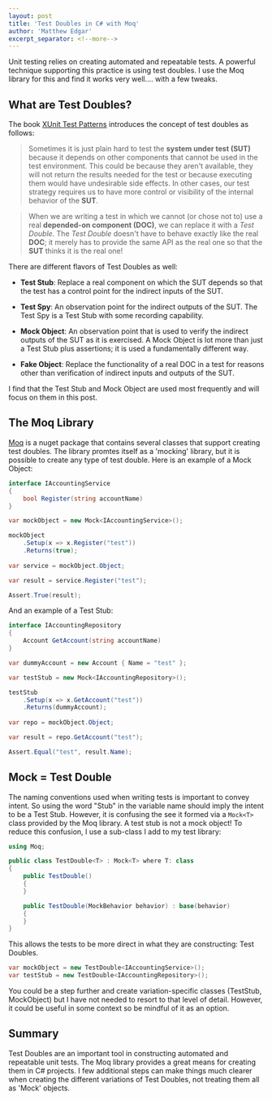 ```yaml
---
layout: post
title: 'Test Doubles in C# with Moq'
author: 'Matthew Edgar'
excerpt_separator: <!--more-->
---
```


Unit testing relies on creating automated and repeatable tests. A powerful technique supporting this practice is using test doubles. I use the Moq library for this and find it works very well.... with a few tweaks.

<!--more-->

## What are Test Doubles?

The book [XUnit Test Patterns][xunit-patterns] introduces the concept of test doubles as follows:

> Sometimes it is just plain hard to test the **system under test (SUT)** because it depends on other components that cannot be used in the test environment. This could be because they aren't available, they will not return the results needed for the test or because executing them would have undesirable side effects. In other cases, our test strategy requires us to have more control or visibility of the internal behavior of the **SUT**.

> When we are writing a test in which we cannot (or chose not to) use a real **depended-on component (DOC)**, we can replace it with a *Test Double*. The *Test Double* doesn't have to behave exactly like the real **DOC**; it merely has to provide the same API as the real one so that the **SUT** thinks it is the real one!

There are different flavors of Test Doubles as well:

- **Test Stub**: Replace a real component on which the SUT depends so that the test has a control point for the indirect inputs of the SUT.

- **Test Spy**: An observation point for the indirect outputs of the SUT. The Test Spy is a Test Stub with some recording capability.

- **Mock Object**: An observation point that is used to verify the indirect outputs of the SUT as it is exercised. A Mock Object is lot more than just a Test Stub plus assertions; it is used a fundamentally different way.

- **Fake Object**: Replace the functionality of a real DOC in a test for reasons other than verification of indirect inputs and outputs of the SUT.

I find that the Test Stub and Mock Object are used most frequently and will focus on them in this post.

## The Moq Library

[Moq][moq] is a nuget package that contains several classes that support creating test doubles. The library promtes itself as a 'mocking' library, but it is possible to create any type of test double. Here is an example of a Mock Object:

```csharp
interface IAccountingService
{
    bool Register(string accountName)
}

var mockObject = new Mock<IAccountingService>();

mockObject
    .Setup(x => x.Register("test"))
    .Returns(true);
    
var service = mockObject.Object;

var result = service.Register("test");

Assert.True(result);
```

And an example of a Test Stub:

```csharp
interface IAccountingRepository
{
    Account GetAccount(string accountName)
}

var dummyAccount = new Account { Name = "test" };

var testStub = new Mock<IAccountingRepository>();

testStub
    .Setup(x => x.GetAccount("test"))
    .Returns(dummyAccount);
    
var repo = mockObject.Object;

var result = repo.GetAccount("test");

Assert.Equal("test", result.Name);
```

## Mock = Test Double

The naming conventions used when writing tests is important to convey intent. So using the word "Stub" in the variable name should imply the intent to be a Test Stub. However, it is confusing the see it formed via a `Mock<T>` class provided by the Moq library. A test stub is not a mock object! To reduce this confusion, I use a sub-class I add to my test library:

```csharp
using Moq;

public class TestDouble<T> : Mock<T> where T: class
{
    public TestDouble()
    {
    }

    public TestDouble(MockBehavior behavior) : base(behavior)
    {
    }
}
```

This allows the tests to be more direct in what they are constructing: Test Doubles.

```csharp
var mockObject = new TestDouble<IAccountingService>();
var testStub = new TestDouble<IAccountingRepository>();
```

You could be a step further and create variation-specific classes (TestStub<T>, MockObject<T>) but I have not needed to resort to that level of detail. However, it could be useful in some context so be mindful of it as an option.

## Summary

Test Doubles are an important tool in constructing automated and repeatable unit tests. The Moq library provides a great means for creating them in C# projects. I few additional steps can make things much clearer when creating the different variations of Test Doubles, not treating them all as 'Mock' objects.

[xunit-patterns]: http://xunitpatterns.com/
[moq]: https://github.com/moq/moq4
